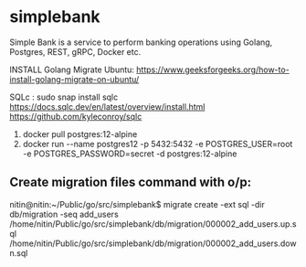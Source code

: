 # simplebank
Simple Bank is a service to perform banking operations using Golang, Postgres, REST, gRPC, Docker etc.

INSTALL Golang Migrate Ubuntu:
https://www.geeksforgeeks.org/how-to-install-golang-migrate-on-ubuntu/

SQLc : sudo snap install sqlc
https://docs.sqlc.dev/en/latest/overview/install.html
https://github.com/kyleconroy/sqlc

1. docker pull postgres:12-alpine
2. docker run --name postgres12 -p 5432:5432 -e POSTGRES_USER=root -e POSTGRES_PASSWORD=secret -d postgres:12-alpine


## Create migration files command with o/p:
nitin@nitin:~/Public/go/src/simplebank$ migrate create -ext sql -dir db/migration -seq add_users
/home/nitin/Public/go/src/simplebank/db/migration/000002_add_users.up.sql
/home/nitin/Public/go/src/simplebank/db/migration/000002_add_users.down.sql



